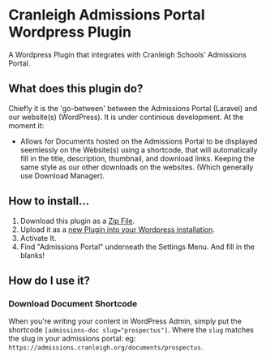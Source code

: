 # Cranleigh Admissions Portal Wordpress Plugin
A Wordpress Plugin that integrates with Cranleigh Schools' Admissions Portal. 

## What does this plugin do?
Chiefly it is the 'go-between' between the Admissions Portal (Laravel) and our website(s) (WordPress). It is under continious development. At the moment it:
* Allows for Documents hosted on the Admissions Portal to be displayed seemlessly on the Website(s) using a shortcode, that will automatically fill in the title, description, thumbnail, and download links. Keeping the same style as our other downloads on the websites. (Which generally use Download Manager). 

## How to install...
1. Download this plugin as a [Zip File](https://github.com/cranleighschool/cranleigh-admissions-portal-plugin/archive/master.zip). 
2. Upload it as a [new Plugin into your Wordpress installation](https://www.wpbeginner.com/beginners-guide/step-by-step-guide-to-install-a-wordpress-plugin-for-beginners/). 
3. Activate It. 
4. Find "Admissions Portal" underneath the Settings Menu. And fill in the blanks!


## How do I use it? 
### Download Document Shortcode
When you're writing your content in WordPress Admin, simply put the shortcode `[admissions-doc slug="prospectus"]`. Where the `slug` matches the slug in your admissions portal: eg: `https://admissions.cranleigh.org/documents/prospectus`. 

